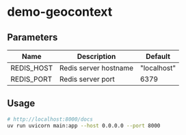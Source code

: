
# demo-geocontext

## Parameters

| Name        | Description                | Default     |
|-------------|----------------------------|-------------|
| REDIS_HOST  | Redis server hostname      | "localhost" |
| REDIS_PORT  | Redis server port          | 6379        |

## Usage

```bash
# http://localhost:8000/docs
uv run uvicorn main:app --host 0.0.0.0 --port 8000
```

